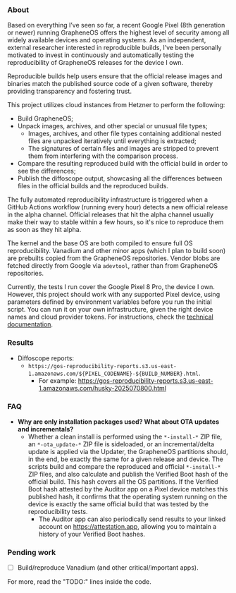 ### About

Based on everything I’ve seen so far, a recent Google Pixel (8th generation or newer) running GrapheneOS offers the highest level of security among all widely available devices and operating systems. As an independent, external researcher interested in reproducible builds, I’ve been personally motivated to invest in continuously and automatically testing the reproducibility of GrapheneOS releases for the device I own.

Reproducible builds help users ensure that the official release images and binaries match the published source code of a given software, thereby providing transparency and fostering trust.

This project utilizes cloud instances from Hetzner to perform the following:
- Build GrapheneOS;
- Unpack images, archives, and other special or unusual file types;
  - Images, archives, and other file types containing additional nested files are unpacked iteratively until everything is extracted;
  - The signatures of certain files and images are stripped to prevent them from interfering with the comparison process.
- Compare the resulting reproduced build with the official build in order to see the differences;
- Publish the diffoscope output, showcasing all the differences between files in the official builds and the reproduced builds.

The fully automated reproducibility infrastructure is triggered when a GitHub Actions workflow (running every hour) detects a new official release in the alpha channel. Official releases that hit the alpha channel usually make their way to stable within a few hours, so it's nice to reproduce them as soon as they hit alpha.

The kernel and the base OS are both compiled to ensure full OS reproducibility. Vanadium and other minor apps (which I plan to build soon) are prebuilts copied from the GrapheneOS repositories. Vendor blobs are fetched directly from Google via `adevtool`, rather than from GrapheneOS repositories.

Currently, the tests I run cover the Google Pixel 8 Pro, the device I own. However, this project should work with any supported Pixel device, using parameters defined by environment variables before you run the initial script. You can run it on your own infrastructure, given the right device names and cloud provider tokens. For instructions, check the [technical documentation](infrastructure/hetzner/README.md).

### Results
- Diffoscope reports:
  - `https://gos-reproducibility-reports.s3.us-east-1.amazonaws.com/${PIXEL_CODENAME}-${BUILD_NUMBER}.html`. 
    - For example: https://gos-reproducibility-reports.s3.us-east-1.amazonaws.com/husky-2025070800.html

### FAQ
- **Why are only installation packages used? What about OTA updates and incrementals?**
  - Whether a clean install is performed using the `*-install-*` ZIP file, an `*-ota_update-*` ZIP file is sideloaded, or an incremental/delta update is applied via the Updater, the GrapheneOS partitions should, in the end, be exactly the same for a given release and device. The scripts build and compare the reproduced and official `*-install-*` ZIP files, and also calculate and publish the Verified Boot hash of the official build. This hash covers all the OS partitions. If the Verified Boot hash attested by the Auditor app on a Pixel device matches this published hash, it confirms that the operating system running on the device is exactly the same official build that was tested by the reproducibility tests.
    - The Auditor app can also periodically send results to your linked account on https://attestation.app, allowing you to maintain a history of your Verified Boot hashes.

### Pending work
- [ ] Build/reproduce Vanadium (and other critical/important apps).

For more, read the "TODO:" lines inside the code.